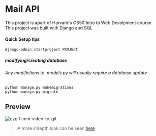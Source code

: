 # Mail API

<body>
This project is apart of Harvard's CS50 Intro to Web Devolpment course
 </br>
This project was built with Django and SQL
 </body>

<h4> Quick Setup tips </h4>

```
django-admin startproject PROJECT
```

<h5> modifying/creating database </h5>
<h6> Any modifictions to .models.py will usually require a database update </h6>

```
python manage.py makemigrations
python manage.py migrate

```

## Preview
![ezgif com-video-to-gif](https://github.com/BrianBFarias/Mail-API/assets/92887307/aab131de-4c6b-4976-adb6-1fe04b238090)

> A more indepth look can be seen [here](https://www.youtube.com/watch?v=BFrrggNvu5U)
##
